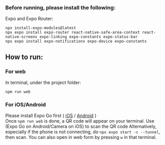 ### Before running, please install the following:
Expo and Expo Router:
```
npx install-expo-modules@latest
npx expo install expo-router react-native-safe-area-context react-native-screens expo-linking expo-constants expo-status-bar
npx expo install expo-notifications expo-device expo-constants
```

## How to run:
### For web
In terminal, under the project folder:
```
npm run web
```

### For iOS/Android
Please install Expo Go first ( [iOS](https://apps.apple.com/us/app/expo-go/id982107779) / [Android](https://play.google.com/store/apps/details?id=host.exp.exponent&hl=en&gl=US&pli=1) )<br>
Once `npm run web` is done, a QR code will appear on your terminal. Use (Expo Go on Android/Camera on iOS) to scan the QR code
Alternatively, especially if the phone is not connecting, do `npx expo start -c --tunnel`, then scan. You can also open in web form by pressing `w` in that terminal.
